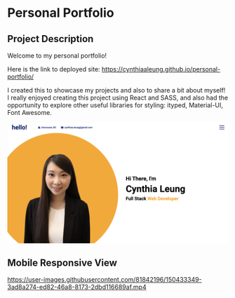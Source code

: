 # Personal Portfolio

## Project Description

Welcome to my personal portfolio! 

Here is the link to deployed site: https://cynthiaaleung.github.io/personal-portfolio/

I created this to showcase my projects and also to share a bit about myself! I really enjoyed creating this project using React and SASS, and also had the opportunity to explore other useful libraries for styling: ityped, Material-UI, Font Awesome.

!["portfolio-homepage"](https://github.com/cynthiaaleung/personal-portfolio/blob/main/docs/portfolio-homepage.png?raw=true)


## Mobile Responsive View
https://user-images.githubusercontent.com/81842196/150433349-3ad8a274-ed82-46a8-8173-2dbd116689af.mp4
